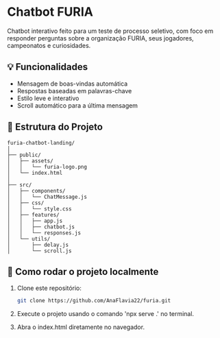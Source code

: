 # Chatbot FURIA

Chatbot interativo feito para um teste de processo seletivo, com foco em responder perguntas sobre a organização FURIA, seus jogadores, campeonatos e curiosidades.

## 💡 Funcionalidades

- Mensagem de boas-vindas automática
- Respostas baseadas em palavras-chave
- Estilo leve e interativo
- Scroll automático para a última mensagem

## 📁 Estrutura do Projeto

```plaintext
furia-chatbot-landing/
│
├── public/
│   ├── assets/
│   │   └── furia-logo.png
│   └── index.html
│
├── src/
│   ├── components/
│   │   └── ChatMessage.js
│   ├── css/
│   │   └── style.css
│   ├── features/
│   │   ├── app.js
│   │   ├── chatbot.js
│   │   └── responses.js
│   └── utils/
│       ├── delay.js
│       └── scroll.js
````

## 🚀 Como rodar o projeto localmente

1. Clone este repositório:
   ```bash
   git clone https://github.com/AnaFlavia22/furia.git
   
2. Execute o projeto usando o comando 'npx serve .' no terminal.

3. Abra o index.html diretamente no navegador.

